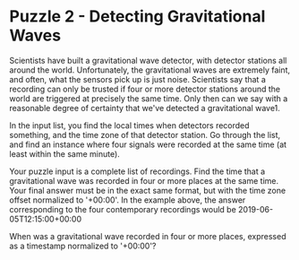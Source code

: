 # Puzzle 2 - Detecting Gravitational Waves

Scientists have built a gravitational wave detector, with detector stations all around the world. Unfortunately, the gravitational waves are extremely faint, and often, what the sensors pick up is just noise. Scientists say that a recording can only be trusted if four or more detector stations around the world are triggered at precisely the same time. Only then can we say with a reasonable degree of certainty that we've detected a gravitational wave1.

In the input list, you find the local times when detectors recorded something, and the time zone of that detector station. Go through the list, and find an instance where four signals were recorded at the same time (at least within the same minute).

Your puzzle input is a complete list of recordings. Find the time that a gravitational wave was recorded in four or more places at the same time. Your final answer must be in the exact same format, but with the time zone offset normalized to '+00:00'. In the example above, the answer corresponding to the four contemporary recordings would be 2019-06-05T12:15:00+00:00

When was a gravitational wave recorded in four or more places, expressed as a timestamp normalized to '+00:00'?